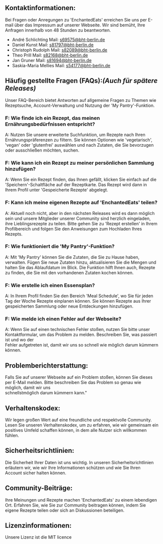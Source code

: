## Kontaktinformationen: 
Bei Fragen oder Anregungen zu 'EnchantedEats' erreichen Sie uns per E-mail über das Impressum auf unserer Webseite.
Wir sind bemüht, Ihre Anfragen innerhalb von 48 Stunden zu beantworten.

+ André Schlichting Mail:     s69575@bht-berlin.de
+ Daniel Kunst Mail:          s81797@bht-berlin.de
+ Christoph Rudolph Mail:     s82089@bht-berlin.de
+ Theo Prill Mail:            s82168@bht-berlin.de
+ Jan Gruner Mail:            s81694@bht-berlin.de
+ Saskia-Maria Mellies Mail:  s54177@bht-berlin.de
<!-- blank line -->
## Häufig gestellte Fragen (FAQs):_(Auch für spätere Releases)_ 
Unser FAQ-Bereich bietet Antworten auf allgemeine Fragen zu Themen wie Rezeptsuche, Account-Verwaltung und Nutzung der 'My Pantry'-Funktion. 
### F: Wie finde ich ein Rezept, das meinen Ernährungsbedürfnissen entspricht?

   A: Nutzen Sie unsere erweiterte Suchfunktion, um Rezepte nach Ihren Ernährungspräferenzen zu filtern. Sie können Optionen wie 'vegetarisch', 'vegan' oder
      'glutenfrei' auswählen und nach Zutaten, die Sie bevorzugen oder ausschließen möchten, suchen.
   
### F: Wie kann ich ein Rezept zu meiner persönlichen Sammlung hinzufügen?

   A: Wenn Sie ein Rezept finden, das Ihnen gefällt, klicken Sie einfach auf die 'Speichern'-Schaltfläche auf der Rezeptkarte. Das Rezept wird dann in
      Ihrem Profil unter 'Gespeicherte Rezepte' abgelegt.

### F: Kann ich meine eigenen Rezepte auf 'EnchantedEats' teilen?

   A: Aktuell noch nicht, aber in den nächsten Releases wird es dann möglich sein und unsere Mitglieder unserer Community sind herzlich eingeladen, ihre
      Lieblingsrezepte zu teilen. Bitte gehen Sie zu 'Rezept erstellen' in Ihrem Profilbereich und folgen Sie den Anweisungen zum Hochladen Ihres Rezepts.

### F: Wie funktioniert die 'My Pantry'-Funktion?

   A: Mit 'My Pantry' können Sie die Zutaten, die Sie zu Hause haben, verwalten. Fügen Sie neue Zutaten hinzu, aktualisieren Sie die Mengen und halten Sie das
      Ablaufdatum im Blick. Die Funktion hilft Ihnen auch, Rezepte zu finden, die Sie mit den vorhandenen Zutaten kochen können.

### F: Wie erstelle ich einen Essensplan?
   A: In Ihrem Profil finden Sie den Bereich 'Meal Schedule', wo Sie für jeden Tag der Woche Rezepte einplanen können. Sie können Rezepte aus Ihrer gespeicherten
      Sammlung oder neue Entdeckungen hinzufügen.

### F: Wie melde ich einen Fehler auf der Webseite?
 
   A: Wenn Sie auf einen technischen Fehler stoßen, nutzen Sie bitte unser Kontaktformular, um das Problem zu melden. Beschreiben Sie, was passiert ist und wo der   
      Fehler aufgetreten ist, damit wir uns so schnell wie möglich darum kümmern können.
<!-- blank line -->
## Problemberichterstattung: 
Falls Sie auf unserer Webseite auf ein Problem stoßen, können Sie dieses per E-Mail melden. Bitte beschreiben Sie das Problem so genau wie möglich, damit wir uns  
schnellstmöglich darum kümmern kann."
<!-- blank line -->
## Verhaltenskodex: 
Wir legen großen Wert auf eine freundliche und respektvolle Community. Lesen Sie unseren Verhaltenskodex, um zu erfahren, wie wir gemeinsam ein positives Umfeld 
schaffen können, in dem alle Nutzer sich willkommen fühlen.
<!-- blank line -->
## Sicherheitsrichtlinien: 
Die Sicherheit Ihrer Daten ist uns wichtig. In unseren Sicherheitsrichtlinien erläutern wir, wie wir Ihre Informationen schützen und wie Sie Ihren Account sicher 
halten können.
<!-- blank line -->
## Community-Beiträge: 
Ihre Meinungen und Rezepte machen 'EnchantedEats' zu einem lebendigen Ort. Erfahren Sie, wie Sie zur Community beitragen können, indem Sie eigene Rezepte teilen 
oder sich an Diskussionen beteiligen.
<!-- blank line -->
## Lizenzinformationen: 
Unsere Lizenz ist die MIT licence
